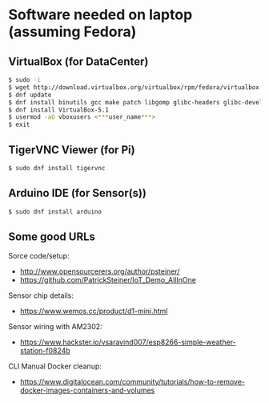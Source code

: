# Software needed on laptop (assuming Fedora)

## VirtualBox (for DataCenter)
```sh
$ sudo -i
$ wget http://download.virtualbox.org/virtualbox/rpm/fedora/virtualbox.repo
$ dnf update
$ dnf install binutils gcc make patch libgomp glibc-headers glibc-devel kernel-headers kernel-devel dkms
$ dnf install VirtualBox-5.1
$ usermod -aG vboxusers <***user_name***>
$ exit
```

## TigerVNC Viewer (for Pi)
```sh
$ sudo dnf install tigervnc
```

## Arduino IDE (for Sensor(s))
```sh
$ sudo dnf install arduino
```

## Some good URLs
Sorce code/setup:
* http://www.opensourcerers.org/author/psteiner/
* https://github.com/PatrickSteiner/IoT_Demo_AllInOne
		
Sensor chip details:
* https://www.wemos.cc/product/d1-mini.html

Sensor wiring with AM2302:
* https://www.hackster.io/vsaravind007/esp8266-simple-weather-station-f0824b

CLI Manual Docker cleanup:
* https://www.digitalocean.com/community/tutorials/how-to-remove-docker-images-containers-and-volumes
